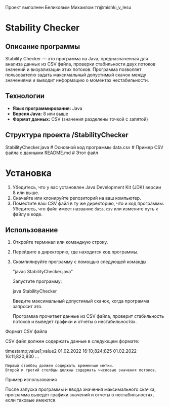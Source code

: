 Проект выполнен Беликовым Михаилом тг@mishki_v_lesu

# Stability Checker

## Описание программы

Stability Checker — это программа на Java, предназначенная для анализа данных из CSV файла, проверки стабильности двух потоков значений и визуализации этих потоков. Программа позволяет пользователю задать максимальный допустимый скачок между значениями и выводит информацию о моментах нестабильности.

## Технологии

- **Язык программирования:** Java
- **Версия Java:** 8 или выше
- **Формат данных:** CSV (значения разделены точкой с запятой)

## Структура проекта /StabilityChecker

 StabilityChecker.java # Основной код программы 
 data.csv # Пример CSV файла с данными
 README.md # Этот файл
# Установка

1. Убедитесь, что у вас установлен Java Development Kit (JDK) версии 8 или выше.
2. Скачайте или клонируйте репозиторий на ваш компьютер.
3. Поместите ваш CSV файл в ту же директорию, что и код программы. Убедитесь, что файл имеет название `data.csv` или измените путь к файлу в коде.

## Использование

1. Откройте терминал или командную строку.
2. Перейдите в директорию, где находится код программы.
3. Скомпилируйте программу с помощью следующей команды:

   "javac StabilityChecker.java"
 

    Запустите программу:

    java StabilityChecker

    Введите максимальный допустимый скачок, когда программа запросит это.

    Программа прочитает данные из CSV файла, проверит стабильность потоков и выведет графики и отчеты о нестабильностях.

Формат CSV файла

CSV файл должен содержать данные в следующем формате:

timestamp;value1;value2
01.02.2022 16:10;824;825
01.02.2022 16:11;820;830
...

    Первый столбец должен содержать временные метки.
    Второй и третий столбцы должны содержать числовые значения потоков.

Пример использования

После запуска программы и ввода значения максимального скачка, программа выведет графики значений и отчеты о нестабильностях, если таковые имеются.
